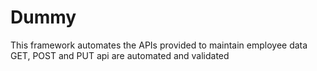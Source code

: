 # Dummy
This framework automates the APIs provided to maintain employee data
GET, POST and PUT api are automated and validated
